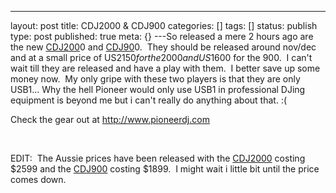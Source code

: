 ---
layout: post
title: CDJ2000 & CDJ900
categories: []
tags: []
status: publish
type: post
published: true
meta: {}
---So released a mere 2 hours ago are the new 
[CDJ200](http://www.storedj.com.au/products/product.php?id=2735)0 and 
[CDJ90](http://www.storedj.com.au/products/product.php?id=2736)0.  They should be released around nov/dec and at a small price of US$2150 for the 2000 and US$1600 for the 900.  I can't wait till they are released and have a play with them.  I better save up some money now.  My only gripe with these two players is that they are only USB1... Why the hell Pioneer would only use USB1 in professional DJing equipment is beyond me but i can't really do anything about that. :(

Check the gear out at http://www.pioneerdj.com

 

EDIT:  The Aussie prices have been released with the 
[CDJ2000](http://www.storedj.com.au/products/product.php?id=2735) costing $2599 and the 
[CDJ900](http://www.storedj.com.au/products/product.php?id=2736) costing $1899.  I might wait i little bit until the price comes down.
